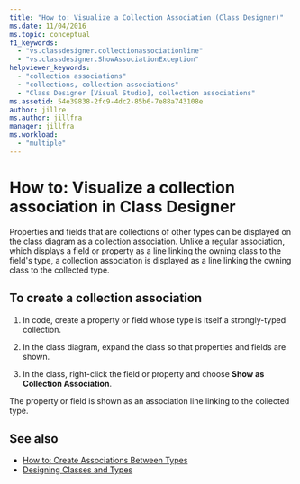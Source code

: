 ```yaml
---
title: "How to: Visualize a Collection Association (Class Designer)"
ms.date: 11/04/2016
ms.topic: conceptual
f1_keywords:
  - "vs.classdesigner.collectionassociationline"
  - "vs.classdesigner.ShowAssociationException"
helpviewer_keywords:
  - "collection associations"
  - "collections, collection associations"
  - "Class Designer [Visual Studio], collection associations"
ms.assetid: 54e39838-2fc9-4dc2-85b6-7e88a743108e
author: jillre
ms.author: jillfra
manager: jillfra
ms.workload:
  - "multiple"
---
```

# How to: Visualize a collection association in Class Designer

Properties and fields that are collections of other types can be displayed on the class diagram as a collection association. Unlike a regular association, which displays a field or property as a line linking the owning class to the field's type, a collection association is displayed as a line linking the owning class to the collected type.

## To create a collection association

1. In code, create a property or field whose type is itself a strongly-typed collection.

2. In the class diagram, expand the class so that properties and fields are shown.

3. In the class, right-click the field or property and choose **Show as Collection Association**.

The property or field is shown as an association line linking to the collected type.

## See also

- [How to: Create Associations Between Types](how-to-create-associations-between-types.md)
- [Designing Classes and Types](designing-and-viewing-classes-and-types.md)

